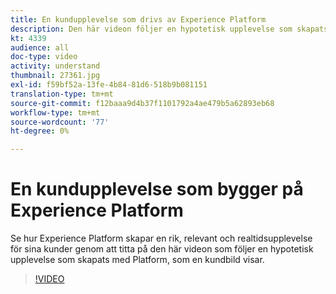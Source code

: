 ```yaml
---
title: En kundupplevelse som drivs av Experience Platform
description: Den här videon följer en hypotetisk upplevelse som skapats med Adobe Experience Platform, som en kund ser ur sitt perspektiv. Se hur Experience Platform skapar en rik, relevant upplevelse i realtid.
kt: 4339
audience: all
doc-type: video
activity: understand
thumbnail: 27361.jpg
exl-id: f59bf52a-13fe-4b84-81d6-518b9b081151
translation-type: tm+mt
source-git-commit: f12baaa9d4b37f1101792a4ae479b5a62893eb68
workflow-type: tm+mt
source-wordcount: '77'
ht-degree: 0%

---
```


# En kundupplevelse som bygger på Experience Platform

Se hur Experience Platform skapar en rik, relevant och realtidsupplevelse för sina kunder genom att titta på den här videon som följer en hypotetisk upplevelse som skapats med Platform, som en kundbild visar.

>[!VIDEO](https://video.tv.adobe.com/v/27361?quality=12&learn=on)
